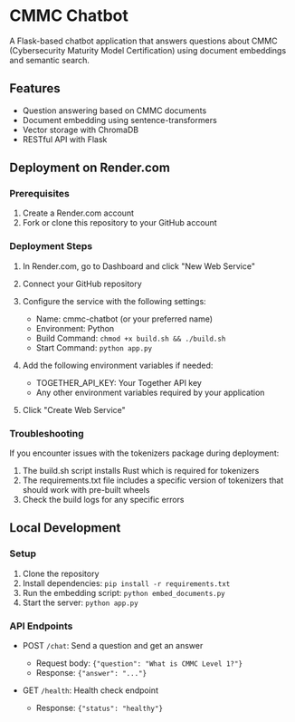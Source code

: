 # CMMC Chatbot

A Flask-based chatbot application that answers questions about CMMC (Cybersecurity Maturity Model Certification) using document embeddings and semantic search.

## Features

- Question answering based on CMMC documents
- Document embedding using sentence-transformers
- Vector storage with ChromaDB
- RESTful API with Flask

## Deployment on Render.com

### Prerequisites

1. Create a Render.com account
2. Fork or clone this repository to your GitHub account

### Deployment Steps

1. In Render.com, go to Dashboard and click "New Web Service"
2. Connect your GitHub repository
3. Configure the service with the following settings:
   - Name: cmmc-chatbot (or your preferred name)
   - Environment: Python
   - Build Command: `chmod +x build.sh && ./build.sh`
   - Start Command: `python app.py`

4. Add the following environment variables if needed:
   - TOGETHER_API_KEY: Your Together API key
   - Any other environment variables required by your application

5. Click "Create Web Service"

### Troubleshooting

If you encounter issues with the tokenizers package during deployment:

1. The build.sh script installs Rust which is required for tokenizers
2. The requirements.txt file includes a specific version of tokenizers that should work with pre-built wheels
3. Check the build logs for any specific errors

## Local Development

### Setup

1. Clone the repository
2. Install dependencies: `pip install -r requirements.txt`
3. Run the embedding script: `python embed_documents.py`
4. Start the server: `python app.py`

### API Endpoints

- POST `/chat`: Send a question and get an answer
  - Request body: `{"question": "What is CMMC Level 1?"}`
  - Response: `{"answer": "..."}`

- GET `/health`: Health check endpoint
  - Response: `{"status": "healthy"}`